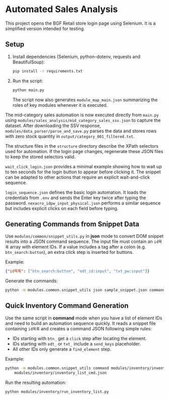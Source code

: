 # Automated Sales Analysis

This project opens the BGF Retail store login page using Selenium. It is a simplified version intended for testing.

## Setup

1. Install dependencies (Selenium, python-dotenv, requests and BeautifulSoup):
   ```bash
   pip install -r requirements.txt
   ```
2. Run the script:
   ```bash
   python main.py
   ```
   The script now also generates `module_map_main.json` summarizing the roles of
   key modules whenever it is executed.

The mid-category sales automation is now executed directly from `main.py` using
`modules/sales_analysis/mid_category_sales_ssv.json` to capture the dataset.
After downloading the SSV response, `modules/data_parser/parse_and_save.py`
parses the data and stores rows with zero stock quantity in
`output/category_001_filtered.txt`.


The structure files in the `structure` directory describe the XPath selectors
used for automation. If the login page changes, regenerate these JSON files to
keep the stored selectors valid.

`wait_click_login.json` provides a minimal example showing how to wait up to
ten seconds for the login button to appear before clicking it. The snippet can
be adapted to other actions that require an explicit wait-and-click sequence.

`login_sequence.json` defines the basic login automation. It loads the
credentials from `.env` and sends the Enter key twice after typing the
password. `nexacro_idpw_input_physical.json` performs a similar sequence but
includes explicit clicks on each field before typing.

## Generating Commands from Snippet Data

Use `modules/common/snippet_utils.py` in **json** mode to convert DOM snippet results into a JSON command sequence. The input file must contain an `id목록` array with element IDs. If a value includes a tag after a colon (e.g. `btn_search:button`), an extra click step is inserted for buttons.

Example:
```json
{"id목록": ["btn_search:button", "edt_id:input", "txt_pw:input"]}
```

Generate the commands:
```bash
python -m modules.common.snippet_utils json sample_snippet.json commands_output.json
```


## Quick Inventory Command Generation

Use the same script in **command** mode when you have a list of element IDs and need to build
an automation sequence quickly. It reads a snippet file containing
`id목록` and creates a command JSON following simple rules:

- IDs starting with `btn_` get a `click` step after locating the element.
- IDs starting with `edt_` or `txt_` include a `send_keys` placeholder.
- All other IDs only generate a `find_element` step.

Example:
```bash
python -m modules.common.snippet_utils command modules/inventory/inventory_list_snippet.json \
    modules/inventory/inventory_list_cmd.json
```
Run the resulting automation:
```bash
python modules/inventory/run_inventory_list.py
```
